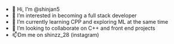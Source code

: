 - 👋 Hi, I’m @shinjan5
- 👀 I’m interested in becoming a full stack developer
- 🌱 I’m currently learning CPP and exploring ML at the same time 
- 💞️ I’m looking to collaborate on C++ and  front end projects
- 📫Dm me on shinzz_28 (instagram)



<!---
shinjan5/shinjan5 is a ✨ special ✨ repository because its `README.md` (this file) appears on your GitHub profile.
You can click the Preview link to take a look at your changes.
--->
